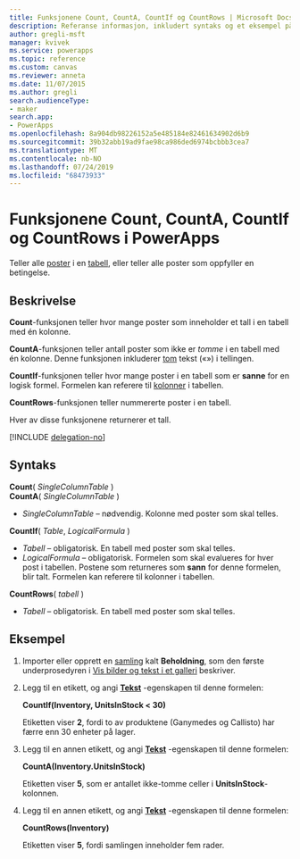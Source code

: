 ```yaml
---
title: Funksjonene Count, CountA, CountIf og CountRows | Microsoft Docs
description: Referanse informasjon, inkludert syntaks og et eksempel på funksjonene Count, ANTALLA, antall og CountRows i PowerApps
author: gregli-msft
manager: kvivek
ms.service: powerapps
ms.topic: reference
ms.custom: canvas
ms.reviewer: anneta
ms.date: 11/07/2015
ms.author: gregli
search.audienceType:
- maker
search.app:
- PowerApps
ms.openlocfilehash: 8a904db98226152a5e485184e82461634902d6b9
ms.sourcegitcommit: 39b32abb19ad9fae98ca986ded6974bcbbb3cea7
ms.translationtype: MT
ms.contentlocale: nb-NO
ms.lasthandoff: 07/24/2019
ms.locfileid: "68473933"
---
```

# <a name="count-counta-countif-and-countrows-functions-in-powerapps"></a>Funksjonene Count, CountA, CountIf og CountRows i PowerApps
Teller alle [poster](../working-with-tables.md#records) i en [tabell](../working-with-tables.md), eller teller alle poster som oppfyller en betingelse.

## <a name="description"></a>Beskrivelse
**Count**-funksjonen teller hvor mange poster som inneholder et tall i en tabell med én kolonne.

**CountA**-funksjonen teller antall poster som ikke er *tomme* i en tabell med én kolonne. Denne funksjonen inkluderer [tom](function-isblank-isempty.md) tekst («») i tellingen.

**CountIf**-funksjonen teller hvor mange poster i en tabell som er **sanne** for en logisk formel.  Formelen kan referere til [kolonner](../working-with-tables.md#columns) i tabellen.

**CountRows**-funksjonen teller nummererte poster i en tabell.

Hver av disse funksjonene returnerer et tall.

[!INCLUDE [delegation-no](../../../includes/delegation-no.md)]

## <a name="syntax"></a>Syntaks
**Count**( *SingleColumnTable* )<br>
**CountA**( *SingleColumnTable* )

* *SingleColumnTable* – nødvendig.  Kolonne med poster som skal telles.  

**CountIf**( *Table*, *LogicalFormula* )

* *Tabell* – obligatorisk.  En tabell med poster som skal telles.
* *LogicalFormula* – obligatorisk.  Formelen som skal evalueres for hver post i tabellen.  Postene som returneres som **sann** for denne formelen, blir talt.  Formelen kan referere til kolonner i tabellen.

**CountRows**( *tabell* )

* *Tabell* – obligatorisk.  En tabell med poster som skal telles.

## <a name="example"></a>Eksempel
1. Importer eller opprett en [samling](../working-with-data-sources.md#collections) kalt **Beholdning**, som den første underprosedyren i [Vis bilder og tekst i et galleri](../show-images-text-gallery-sort-filter.md) beskriver.
2. Legg til en etikett, og angi **[Tekst](../controls/properties-core.md)** -egenskapen til denne formelen:
   
    **CountIf(Inventory, UnitsInStock < 30)**
   
    Etiketten viser **2**, fordi to av produktene (Ganymedes og Callisto) har færre enn 30 enheter på lager.
3. Legg til en annen etikett, og angi **[Tekst](../controls/properties-core.md)** -egenskapen til denne formelen:
   
    **CountA(Inventory.UnitsInStock)**
   
    Etiketten viser **5**, som er antallet ikke-tomme celler i **UnitsInStock**-kolonnen.
4. Legg til en annen etikett, og angi **[Tekst](../controls/properties-core.md)** -egenskapen til denne formelen:
   
    **CountRows(Inventory)**
   
    Etiketten viser **5**, fordi samlingen inneholder fem rader.

